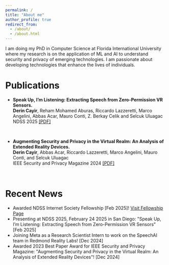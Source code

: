 ```yaml
---
permalink: /
title: "About me"
author_profile: true
redirect_from: 
  - /about/
  - /about.html
---
```

I am doing my PhD in Computer Science at Florida International University where my research is on the application of ML and AI to understand security and privacy of emerging technologies. I am passionate about developing technologies that enhance the lives of individuals. 

Publications
============
- <b>Speak Up, I’m Listening: Extracting Speech from Zero-Permission VR Sensors.</b>  <br/>
<b>Derin Cayir</b>, Reham Mohamed Aburas, Riccardo Lazzeretti, Marco Angelini, Abbas Acar, Mauro Conti, Z. Berkay Celik and Selcuk Uluagac  <br/>
NDSS 2025 <a href="https://derincayir.github.io/files/2025-164-paper.pdf">[PDF]</a> 
<br/>

- <b>Augmenting Security and Privacy in the Virtual Realm: An Analysis of Extended Reality Devices.</b>  <br/>
<b>Derin Cayir</b>, Abbas Acar, Riccardo Lazzeretti, Marco Angelini, Mauro Conti, and Selcuk Uluagac  <br/>
IEEE Security and Privacy Magazine 2024 <a href="https://derincayir.github.io/files/SPM_Augmenting.pdf">[PDF]</a>
<br/>


Recent News
===========

<ul>
  <li>Awarded NDSS Internet Society Fellowship [Feb 2025]! <a href="https://www.internetsociety.org/fellowships/ndss-symposium/2025-fellows/">Visit Fellowship Page</a></li>
  <li>Presenting at NDSS 2025, February 24 2025 in San Diego: "Speak Up, I’m Listening: Extracting Speech from Zero-Permission VR Sensors" [Feb 2025]</li>
  <li>Joining Meta as a Research Scientist Intern to work on the SpeechAI team in Redmond Reality Labs! [Dec 2024]</li>
  <li>Awarded 2023 Best Paper Award for IEEE Security and Privacy Magazine: "Augmenting Security and Privacy in the Virtual Realm: An Analysis of Extended Reality Devices"! [Dec 2024]</li>
</ul>